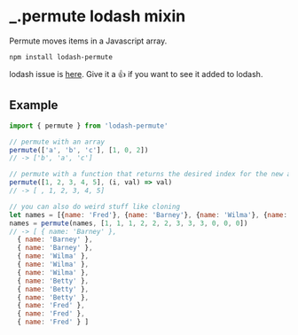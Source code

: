 # _.permute lodash mixin
Permute moves items in a Javascript array.

`npm install lodash-permute`

lodash issue is [here](https://github.com/lodash/lodash/issues/1701).
Give it a 👍 if you want to see it added to lodash.

## Example
```js
import { permute } from 'lodash-permute'

// permute with an array
permute(['a', 'b', 'c'], [1, 0, 2])
// -> ['b', 'a', 'c']

// permute with a function that returns the desired index for the new array
permute([1, 2, 3, 4, 5], (i, val) => val)
// -> [ , 1, 2, 3, 4, 5]

// you can also do weird stuff like cloning
let names = [{name: 'Fred'}, {name: 'Barney'}, {name: 'Wilma'}, {name: 'Betty'}]
names = permute(names, [1, 1, 1, 2, 2, 2, 3, 3, 3, 0, 0, 0])
// -> [ { name: 'Barney' },
  { name: 'Barney' },
  { name: 'Barney' },
  { name: 'Wilma' },
  { name: 'Wilma' },
  { name: 'Wilma' },
  { name: 'Betty' },
  { name: 'Betty' },
  { name: 'Betty' },
  { name: 'Fred' },
  { name: 'Fred' },
  { name: 'Fred' } ]
```
